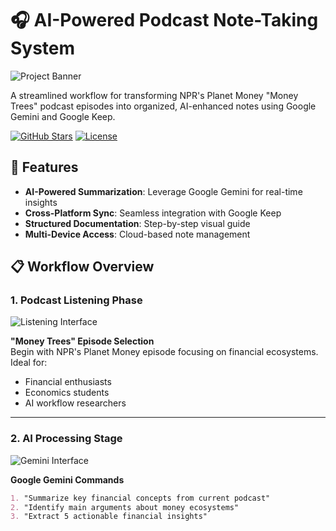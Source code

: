 # 🎧 AI-Powered Podcast Note-Taking System

![Project Banner](https://via.placeholder.com/1200x400.png?text=AI+Podcast+Notes+Workflow) <!-- Add your own banner image -->

A streamlined workflow for transforming NPR's Planet Money "Money Trees" podcast episodes into organized, AI-enhanced notes using Google Gemini and Google Keep.

[![GitHub Stars](https://img.shields.io/github/stars/zwanski2019/podcast-notes-npr-money-trace?style=flat-square)]()
[![License](https://img.shields.io/badge/license-MIT-blue?style=flat-square)]()

## 🌟 Features

- **AI-Powered Summarization**: Leverage Google Gemini for real-time insights
- **Cross-Platform Sync**: Seamless integration with Google Keep
- **Structured Documentation**: Step-by-step visual guide
- **Multi-Device Access**: Cloud-based note management

## 📋 Workflow Overview

### 1. Podcast Listening Phase
![Listening Interface](https://github.com/zwanski2019/podcast-notes-npr-money-trace/blob/main/Listening%20to%20the%20Money%20Trees%20podcast%20on%20NPR.png "Podcast Player Interface")

**"Money Trees" Episode Selection**  
Begin with NPR's Planet Money episode focusing on financial ecosystems. Ideal for:
- Financial enthusiasts
- Economics students
- AI workflow researchers

---

### 2. AI Processing Stage
![Gemini Interface](https://github.com/zwanski2019/podcast-notes-npr-money-trace/blob/main/Using%20Google%20Gemmi%20to%20summarize%20podcast%20content%20via.png "Google Gemini AI Interaction")

**Google Gemini Commands**  
```markdown
1. "Summarize key financial concepts from current podcast"
2. "Identify main arguments about money ecosystems"
3. "Extract 5 actionable financial insights"
